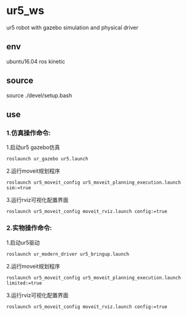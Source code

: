 # ur5_ws
ur5 robot with gazebo simulation and  physical driver

## env
ubuntu16.04
ros kinetic

## source
source ./devel/setup.bash

## use
### 1.仿真操作命令:

1.启动ur5 gazebo仿真

```comandline
roslaunch ur_gazebo ur5.launch
```
2.运行moveit规划程序

```comandline
roslaunch ur5_moveit_config ur5_moveit_planning_execution.launch sim:=true
```
3.运行rviz可视化配置界面

```comandline
roslaunch ur5_moveit_config moveit_rviz.launch config:=true
```

### 2.实物操作命令:

1.启动ur5驱动

```comandline
roslaunch ur_modern_driver ur5_bringup.launch
```
2.运行moveit规划程序

```comandline
roslaunch ur5_moveit_config ur5_moveit_planning_execution.launch limited:=true
```

3.运行rviz可视化配置界面

```comandline
roslaunch ur5_moveit_config moveit_rviz.launch config:=true
```

